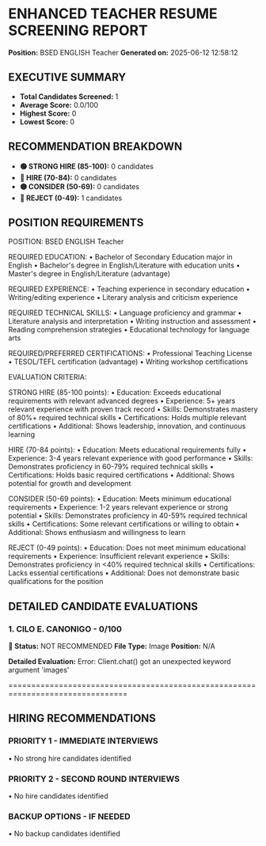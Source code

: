 
# ENHANCED TEACHER RESUME SCREENING REPORT
**Position:** BSED ENGLISH Teacher
**Generated on:** 2025-06-12 12:58:12

## EXECUTIVE SUMMARY
- **Total Candidates Screened:** 1
- **Average Score:** 0.0/100
- **Highest Score:** 0
- **Lowest Score:** 0

## RECOMMENDATION BREAKDOWN
- **🟢 STRONG HIRE (85-100):** 0 candidates
- **🔵 HIRE (70-84):** 0 candidates  
- **🟡 CONSIDER (50-69):** 0 candidates
- **🔴 REJECT (0-49):** 1 candidates

## POSITION REQUIREMENTS

POSITION: BSED ENGLISH Teacher

REQUIRED EDUCATION:
• Bachelor of Secondary Education major in English
• Bachelor's degree in English/Literature with education units
• Master's degree in English/Literature (advantage)

REQUIRED EXPERIENCE:
• Teaching experience in secondary education
• Writing/editing experience
• Literary analysis and criticism experience

REQUIRED TECHNICAL SKILLS:
• Language proficiency and grammar
• Literature analysis and interpretation
• Writing instruction and assessment
• Reading comprehension strategies
• Educational technology for language arts

REQUIRED/PREFERRED CERTIFICATIONS:
• Professional Teaching License
• TESOL/TEFL certification (advantage)
• Writing workshop certifications

EVALUATION CRITERIA:

STRONG HIRE (85-100 points):
• Education: Exceeds educational requirements with relevant advanced degrees
• Experience: 5+ years relevant experience with proven track record
• Skills: Demonstrates mastery of 80%+ required technical skills
• Certifications: Holds multiple relevant certifications
• Additional: Shows leadership, innovation, and continuous learning

HIRE (70-84 points):
• Education: Meets educational requirements fully
• Experience: 3-4 years relevant experience with good performance
• Skills: Demonstrates proficiency in 60-79% required technical skills
• Certifications: Holds basic required certifications
• Additional: Shows potential for growth and development

CONSIDER (50-69 points):
• Education: Meets minimum educational requirements
• Experience: 1-2 years relevant experience or strong potential
• Skills: Demonstrates proficiency in 40-59% required technical skills
• Certifications: Some relevant certifications or willing to obtain
• Additional: Shows enthusiasm and willingness to learn

REJECT (0-49 points):
• Education: Does not meet minimum educational requirements
• Experience: Insufficient relevant experience
• Skills: Demonstrates proficiency in <40% required technical skills
• Certifications: Lacks essential certifications
• Additional: Does not demonstrate basic qualifications for the position


## DETAILED CANDIDATE EVALUATIONS


### 1. CILO E. CANONIGO - 0/100
**🔴 Status:** NOT RECOMMENDED
**File Type:** Image
**Position:** N/A

**Detailed Evaluation:**
Error: Client.chat() got an unexpected keyword argument 'images'

================================================================================


## HIRING RECOMMENDATIONS

### PRIORITY 1 - IMMEDIATE INTERVIEWS
• No strong hire candidates identified

### PRIORITY 2 - SECOND ROUND INTERVIEWS
• No hire candidates identified

### BACKUP OPTIONS - IF NEEDED
• No backup candidates identified
